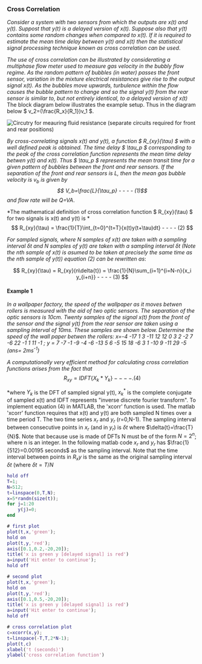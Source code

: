 
### Cross Correlation
*Consider a system with two sensors from which the outputs are x(t) and y(t).  Suppost that y(t) is a delayed version of x(t).  Suppose also that y(t) contains some random changes when compared to x(t).  If it is required to estimate the mean time delay between y(t) and x(t) then the statistical signal processing technique known as cross correlation can be used*.

*The use of cross correlation can be illustrated by considerating a multiphase flow meter used to measure gas velocity in the bubbly flow regime.  As the random pattern of bubbles (in water) passes the front sensor, variation in the mixture electrical resistances give rise to the output signal x(t).  As the bubbles move upwards, turbulence within the flow causes the bubble pattern to change and so the signal y(t) from the rear sensor is similar to, but not entirely identical, to a delayed version of x(t)*  The block diagram below illustrates the example setup.  Thus in the diagram below $ v_2=(\frac{R_x}{R_1})v_1 $.

![Circutry for meauring fluid resistance (separate circuits required for front and rear positions)](https://selene.hud.ac.uk/u1273400/images/seg_media/xcp.PNG)

*By cross-correlating signals x(t) and y(t), a function $ R_{xy}(\tau) $ with a well defined peak is obtained.  The time delay $ \tau_p $ corresponding to the peak of the cross correlation function represents the mean time delay betwen y(t) and x(t).  Thus  $ \tau_p $  represents the mean transit time for a given pattern of bubbles between the front and rear sensors.  If the separation of the front and rear sensors is L, then the mean gas bubble velocity is v<sub>b</sub> is given by
$$ V_b=\frac{L}{\tau_p}  - - - - (1)$$
and flow rate will be Q=VA*.

*The mathematical definition of cross correlation function $ R_{xy}(\tau) $ for two signals is x(t) and y(t) is *
$$ R_{xy}(\tau) = \frac{1}{T}\int_{t=0}^{t=T}{x(t)y(t+\tau)dt} - - - - (2) $$

*For sampled signals, where N samples of x(t) are taken with a sampling interval $\delta t$ and N samples of y(t) are taken with a sampling interval $\delta t$ (Note the nth sample of x(t) is asumed to be taken at precisely the same time as the nth sample of y(t)) equation (2) can be rewritten as*:

$$ R_{xy}(\tau) = R_{xy}(n\delta{t}) = \frac{1}{N}\sum_{i=1}^{i=N-n}{x_i y_{i+n}} - - - - (3) $$

#### Example 1
*In a wallpaper factory, the  speed of the wallpaper as it moves betwen rollers is measured with the aid of two optic sensors.  The separation of the optic sensors is 10cm.  Twenty samples of the signal x(t) from the front of the sensor and the signal y(t) from the rear sensor are taken using a sampling interval of 10ms.  These samples are shown below.  Determine the speed of the wall paper betwen the  rollers: x=-4 -17 1 3 -11 12 12 0 3 2 -2 7 -6 22 -1 1 11 -1 ;  y = 7 -7 -1 -9 -4 -6 -13 5 6 -5 15 18 -6 3 1 -10 9 -11 29 -5
(ans= 2ms<sup>-1</sup>)*

*A computationally very efficient method for calculating cross correlation functions arises from the fact that*
$$ R_{xy}=IDFT\{X_k*Y_k\} - - - - .(4) $$

*where $Y_k$ is the DFT of sampled signal y(t), $x_k^*$ is the complete conjugate of sampled x(t) and IDFT represents "inverse discrete fourier transform".  To implement equation (4) in MATLAB, the 'xcorr' function is used.  The matlab 'xcorr' function requires that x(t) and y(t) are both sampled N times over a time period T.  The two time series $x_r$ and  $y_r$ (r=0,N-1).  The sampling interval between consecutive points in  $x_r$ (and in  $y_r$) is  $\delta{t}$ where  $\delta{t}=\frac{T}{N}$.  Note that because use is made of DFTs N must be of the form  $N=2^n$; where n is an integer. In the following matlab code  $x_r$ and  $y_r$ has $\frac{1}{512}=0.00195 seconds$ as the sampling interval.  Note that the time interval between points in  $R_xy$ is the same as the original sampling interval  $\delta t$ (where  $\delta t=T/N$

```matlab
hold off
T=1;
N=512;
t=linspace(0,T,N);
x=5*randn(size(t));
for j=1:20
    y(j)=0;
end

# first plot
plot(t,x,'green');
hold on
plot(t,y,'red');
axis([0.1,0.2,-20,20]);
title('x is green y [delayed signal] is red')
a=input('Hit enter to continue');
hold off

# second plot
plot(t,x,'green');
hold on
plot(t,y,'red');
axis([0.1,0.5,-20,20]);
title('x is green y [delayed signal] is red')
a=input('Hit enter to continue');
hold off

# cross correlation plot
c=xcorr(x,y);
t=linspace(-T,T,2*N-1);
plot(t,c)
xlabel('t (seconds)')
ylabel('cross correlation function')

```



```python

```
